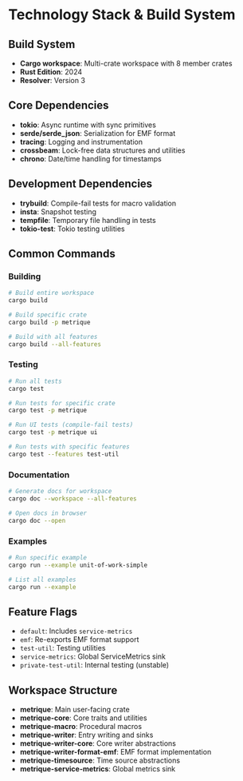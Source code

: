 # Technology Stack & Build System

## Build System
- **Cargo workspace**: Multi-crate workspace with 8 member crates
- **Rust Edition**: 2024
- **Resolver**: Version 3

## Core Dependencies
- **tokio**: Async runtime with sync primitives
- **serde/serde_json**: Serialization for EMF format
- **tracing**: Logging and instrumentation
- **crossbeam**: Lock-free data structures and utilities
- **chrono**: Date/time handling for timestamps

## Development Dependencies
- **trybuild**: Compile-fail tests for macro validation
- **insta**: Snapshot testing
- **tempfile**: Temporary file handling in tests
- **tokio-test**: Tokio testing utilities

## Common Commands

### Building
```bash
# Build entire workspace
cargo build

# Build specific crate
cargo build -p metrique

# Build with all features
cargo build --all-features
```

### Testing
```bash
# Run all tests
cargo test

# Run tests for specific crate
cargo test -p metrique

# Run UI tests (compile-fail tests)
cargo test -p metrique ui

# Run tests with specific features
cargo test --features test-util
```

### Documentation
```bash
# Generate docs for workspace
cargo doc --workspace --all-features

# Open docs in browser
cargo doc --open
```

### Examples
```bash
# Run specific example
cargo run --example unit-of-work-simple

# List all examples
cargo run --example
```

## Feature Flags
- `default`: Includes `service-metrics`
- `emf`: Re-exports EMF format support
- `test-util`: Testing utilities
- `service-metrics`: Global ServiceMetrics sink
- `private-test-util`: Internal testing (unstable)

## Workspace Structure
- **metrique**: Main user-facing crate
- **metrique-core**: Core traits and utilities
- **metrique-macro**: Procedural macros
- **metrique-writer**: Entry writing and sinks
- **metrique-writer-core**: Core writer abstractions
- **metrique-writer-format-emf**: EMF format implementation
- **metrique-timesource**: Time source abstractions
- **metrique-service-metrics**: Global metrics sink
